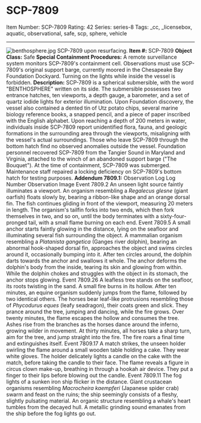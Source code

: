 # SCP-7809
Item Number: SCP-7809
Rating: 42
Series: series-8
Tags: _cc, _licensebox, aquatic, observational, safe, scp, sphere, vehicle

---

![benthosphere.jpg](https://scp-wiki.wdfiles.com/local--files/scp-7809/benthosphere.jpg)
SCP-7809 upon resurfacing.
**Item #:** SCP-7809
**Object Class:** Safe
**Special Containment Procedures:** A remote surveillance system monitors SCP-7809's containment cell. Observations must use SCP-7809's original support barge, currently moored in the Chesapeake Bay Foundation Dockyard.
Turning on the lights while inside the vessel is forbidden.
**Description:** SCP-7809 is a spherical submersible, with the word "BENTHOSPHERE" written on its side. The submersible possesses two entrance hatches, ten viewports, a depth gauge, a barometer, and a set of quartz iodide lights for exterior illumination. Upon Foundation discovery, the vessel also contained a dented tin of Utz potato chips, several marine biology reference books, a snapped pencil, and a piece of paper inscribed with the English alphabet.
Upon reaching a depth of 200 meters in water, individuals inside SCP-7809 report unidentified flora, fauna, and geologic formations in the surrounding area through the viewports, misaligning with the vessel's actual surroundings. Those who leave SCP-7809 through the bottom hatch find no observed anomalies outside the vessel.
Foundation personnel recovered SCP-7809 from the Tangier Sound in Maryland and Virginia, attached to the winch of an abandoned support barge ("The Bouquet"). At the time of containment, SCP-7809 was submerged. Maintenance staff repaired a locking deficiency on SCP-7809's bottom hatch for testing purposes.
**Addendum 7809.1:** Observation Log
Log Number
Observation
Image
Event 7809.2
An unseen light source faintly illuminates a viewport. An organism resembling a _Regalecus glesne_ (giant oarfish) floats slowly by, bearing a ribbon-like shape and an orange dorsal fin. The fish continues gliding in front of the viewport, measuring 20 meters in length. The organism's tailfin forks into two ends, which then fork themselves in two, and so on, until the body terminates with a sixty-four-pronged tail, with a small flame burning on each end.
Event 7809.5
A small anchor starts faintly glowing in the distance, lying on the seafloor and illuminating several fish surrounding the object. A mammalian organism resembling a _Platanista gangetica_ (Ganges river dolphin), bearing an abnormal hook-shaped dorsal fin, approaches the object and swims circles around it, occasionally bumping into it. After ten circles around, the dolphin darts towards the anchor and swallows it whole. The anchor deforms the dolphin's body from the inside, tearing its skin and glowing from within. While the dolphin chokes and struggles with the object in its stomach, the anchor stops glowing.
Event 7809.26
A leafless tree stands on the seafloor, its roots twisting in the sand. A small fire burns in its hollow. After ten minutes, an equine organism suddenly jumps from the flame, followed by two identical others. The horses bear leaf-like protrusions resembling those of _Phycodurus eques_ (leafy seadragon), their coats green and slick. They prance around the tree, jumping and dancing, while the fire grows. Over twenty minutes, the flame escapes the hollow and consumes the tree. Ashes rise from the branches as the horses dance around the inferno, growing wilder in movement. At thirty minutes, all horses take a sharp turn, aim for the tree, and jump straight into the fire. The fire roars a final time and extinguishes itself.
Event 7809.17
A match strikes, the unseen holder swirling the flame around a small wooden table holding a cake. They wear white gloves. The holder delicately lights a candle on the cake with the match, before taking the candle to their face. The flame reveals a figure in circus clown make-up, breathing in through a hookah air device. They put a finger to their lips before blowing out the candle.
Event 7809.11
The fog lights of a sunken iron ship flicker in the distance. Giant crustacean organisms resembling _Macrocheira kaempferi_ (Japanese spider crab) swarm and feast on the ruins; the ship seemingly consists of a fleshy, slightly pulsating material. An organic structure resembling a whale's heart tumbles from the decayed hull. A metallic grinding sound emanates from the ship before the fog lights go out.